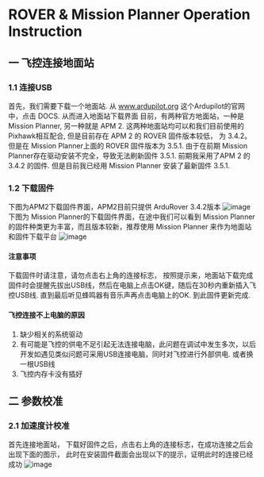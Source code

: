 # ROVER & Mission Planner Operation Instruction

## 一 飞控连接地面站
### 1.1 连接USB
首先，我们需要下载一个地面站. 从 www.ardupilot.org 这个Ardupilot的官网中，点击 DOCS. 从而进入地面站下载界面
目前，有两种官方地面站，一种是 Mission Planner, 另一种就是 APM 2. 这两种地面站均可以和我们目前使用的 Pixhawk相互配合, 但是目前存在 APM 2 的 ROVER 固件版本较低， 为 3.4.2。 但是在 Mission Planner上面的 ROVER 固件版本为 3.5.1. 由于在前期 Mission Planner存在驱动安装不完全，导致无法刷新固件 3.5.1. 前期我采用了APM 2 的 3.4.2 的固件. 但是目前我已经用 Mission Planner 安装了最新固件 3.5.1.

### 1.2 下载固件
下图为APM2下载固件界面，APM2目前只提供 ArduRover 3.4.2版本
![image](https://github.com/wzezhong/Rover/blob/master/images/%E5%9B%BA%E4%BB%B6%E5%AE%89%E8%A3%85.JPG)
下图为 Mission Planner的下载固件界面，在途中我们可以看到 Mission Planner的固件种类更为丰富，而且版本较新，推荐使用 Mission Planner 来作为地面站和固件下载平台
![image](https://github.com/wzezhong/Rover/blob/master/images/MP.JPG)

#### 注意事项
下载固件时请注意，请勿点击右上角的连接标志， 按照提示来，地面站下载完成固件时会提醒先拔出USB线，然后在电脑上点击OK键，随后在30秒内重新插入飞控USB线. 直到最后听见蜂鸣器有音乐声再点击电脑上的OK. 到此固件更新完成.

#### 飞控连接不上电脑的原因
1. 缺少相关的系统驱动
2. 有可能是飞控的供电不足引起无法连接电脑，此问题在调试中发生多次，以后开发如遇见类似问题可采用USB连接电脑，同时对飞控进行外部供电. 或者换一根USB线
3. 飞控内存卡没有插好

## 二 参数校准
### 2.1 加速度计校准
首先连接地面站， 下载好固件之后，点击右上角的连接标志，在成功连接之后会出现下面的图示， 此时在安装固件截面会出现以下的提示，证明此时的连接已经成功
![image](https://github.com/wzezhong/Rover/blob/master/images/%E8%BF%9E%E6%8E%A5%E6%8F%90%E7%A4%BA.JPG)
